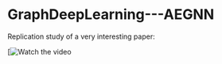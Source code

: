 # GraphDeepLearning---AEGNN

Replication study of a very interesting paper:

[![Watch the video](https://www.youtube.com/watch?v=opbFE6OsAeA)
